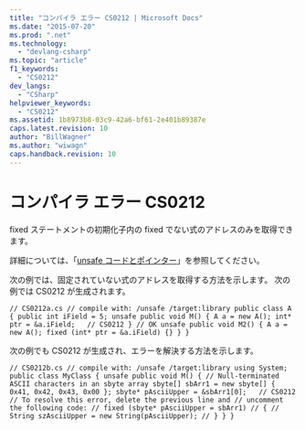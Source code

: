 ```yaml
---
title: "コンパイラ エラー CS0212 | Microsoft Docs"
ms.date: "2015-07-20"
ms.prod: ".net"
ms.technology: 
  - "devlang-csharp"
ms.topic: "article"
f1_keywords: 
  - "CS0212"
dev_langs: 
  - "CSharp"
helpviewer_keywords: 
  - "CS0212"
ms.assetid: 1b8973b8-03c9-42a6-bf61-2e401b89387e
caps.latest.revision: 10
author: "BillWagner"
ms.author: "wiwagn"
caps.handback.revision: 10
---
```

# コンパイラ エラー CS0212
fixed ステートメントの初期化子内の fixed でない式のアドレスのみを取得できます。  
  
 詳細については、「[unsafe コードとポインター](../../csharp/programming-guide/unsafe-code-pointers/index.md)」を参照してください。  
  
 次の例では、固定されていない式のアドレスを取得する方法を示します。 次の例では CS0212 が生成されます。  
  
```  
// CS0212a.cs // compile with: /unsafe /target:library public class A { public int iField = 5; unsafe public void M() { A a = new A(); int* ptr = &a.iField;   // CS0212 } // OK unsafe public void M2() { A a = new A(); fixed (int* ptr = &a.iField) {} } }  
```  
  
 次の例でも CS0212 が生成され、エラーを解決する方法を示します。  
  
```  
// CS0212b.cs // compile with: /unsafe /target:library using System; public class MyClass { unsafe public void M() { // Null-terminated ASCII characters in an sbyte array sbyte[] sbArr1 = new sbyte[] { 0x41, 0x42, 0x43, 0x00 }; sbyte* pAsciiUpper = &sbArr1[0];   // CS0212 // To resolve this error, delete the previous line and // uncomment the following code: // fixed (sbyte* pAsciiUpper = sbArr1) // { //    String szAsciiUpper = new String(pAsciiUpper); // } } }  
```